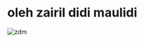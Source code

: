 # oleh zairil didi maulidi
![zdm](https://user-images.githubusercontent.com/95202068/144598379-12baca81-b20f-46cf-8af1-ac09ea56cad5.gif)
